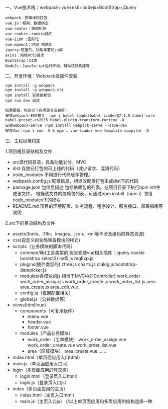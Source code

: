 一、Vue技术栈：webpack+vue+es6+nodejs+BootStrap+jQuery

    webpack：预编译和打包
    vue.js：框架、数据绑定
    vue-router：路由机制
    vue-cookie：cookie插件
    vue-i18n :国际化
    vue-moment：时间 格式化
    jquery:轻量的、功能丰富的js库
    axios：网络Http请求
    BootStrap：UI库
    NodeJs：JavaScript运行环境，辅助项目构建等

二、开发环境：Webpack及插件安装

    npm install -g webpack
    npm install -g webpack-cli
    npm install 安装依赖包
    npm run dev 调试

    如果报错，检查以下各项是否安装好：
    安装webpack-ES6相关: npm i babel-loaderbabel-loader@7.1.5 babel-core babel-preset-es2015 babel-plugin-transform-runtime -D
    安装webpack-serve :npm install webpack-serve --save-dev
    安装Vue：npm i vue -S & npm i vue-loader vue-template-compiler -D

三、工程目录约定

1.项目根目录结构及文件
*   src源代码目录，具备功能划分，MVC
*   dist 存放已打包的可上线的代码（减少请求、混淆代码）
*   node_modules 不用进行代码版本管理。
*   webpack.config.js 配置信息，根据改配置打包生成dist下的代码
*  package.json 包信息描述 包括依赖包的列表。在项目目录下执行npm init生成该文件，
        根据该文件的依赖包列表，可通过npm install（npm i）恢复 node_modules下的模块
*  README.md 项目的环境配置、业务流程、程序设计、服务接口、部署指南等说明

2.src下的目录结构及文件
*  assets(fonts、i18n、images、json、xml等不涉及编码的静态资源)
*  css(自定义的全局和各模块的样式)
*  scripts（业务模块的脚本代码）
     *  common/lib(工具类型的 优先安装vue相关插件：jquery cookie bootstrap select2)
            md5.js
            regExp.js
     *  plugins(插件类型的)
            ztree.js
            charts.js
            dialog.js
            bootstrap-datepicker.js
     *  modules(各模块的js 相当于MVC中的Controller)
            work_order
                work_order_assign.js
                work_order_create.js
                work_order_list.js
            area
                area_create.js
                area_edit.vue
      *  config.js（框架配置相关）
      *  global.js（公共数据等）
*  views(html/vue)
      *  components（可复用组件）
            *  menu.vue
            *  header.vue
            *  footer.vue
      *  modules（产品业务模块）
            *  work_order（工单模块）
                work_order_assign.vue
                work_order_create.vue
                work_order_list.vue
            *  area（区域模块）
                area_create.vue
                 ......
*  index.html（单页面应用入口html）
*  main.js（单页面应用入口js）
*  login（多页面应用的登录页）
      *  login.html（登录页入口html）
      *  login.js（登录页入口js）
*  index（多页面应用的主页）
      *  index.html（主页入口html）
      *  main.js（主页入口js）
    //以上单页面应用和多页应用的结构选择一种



